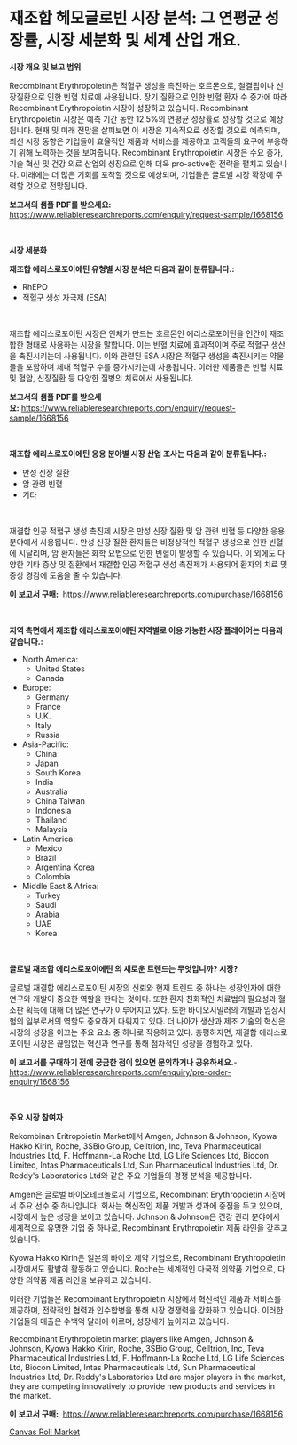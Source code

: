 <p><h1>재조합 헤모글로빈 시장 분석: 그 연평균 성장률, 시장 세분화 및 세계 산업 개요.</h1></p><p><strong>시장 개요 및 보고 범위</strong></p>
<p><p>Recombinant Erythropoietin은 적혈구 생성을 촉진하는 호르몬으로, 철결핍이나 신장질환으로 인한 빈혈 치료에 사용됩니다. 장기 질환으로 인한 빈혈 환자 수 증가에 따라 Recombinant Erythropoietin 시장이 성장하고 있습니다. Recombinant Erythropoietin 시장은 예측 기간 동안 12.5%의 연평균 성장률로 성장할 것으로 예상됩니다. 현재 및 미래 전망을 살펴보면 이 시장은 지속적으로 성장할 것으로 예측되며, 최신 시장 동향은 기업들이 효율적인 제품과 서비스를 제공하고 고객들의 요구에 부응하기 위해 노력하는 것을 보여줍니다. Recombinant Erythropoietin 시장은 수요 증가, 기술 혁신 및 건강 의료 산업의 성장으로 인해 더욱 pro-active한 전략을 펼치고 있습니다. 미래에는 더 많은 기회를 포착할 것으로 예상되며, 기업들은 글로벌 시장 확장에 주력할 것으로 전망됩니다.</p></p>
<p><strong>보고서의 샘플 PDF를 받으세요:</strong> <a href="https://www.reliableresearchreports.com/enquiry/request-sample/1668156">https://www.reliableresearchreports.com/enquiry/request-sample/1668156</a></p>
<p>&nbsp;</p>
<p><strong>시장 세분화</strong></p>
<p><strong>재조합 에리스로포이에틴 유형별 시장 분석은 다음과 같이 분류됩니다.:</strong></p>
<p><ul><li>RhEPO</li><li>적혈구 생성 자극제 (ESA)</li></ul></p>
<p>&nbsp;</p>
<p><p>재조합 에리스로포이틴 시장은 인체가 만드는 호르몬인 에리스로포이틴을 인간이 재조합한 형태로 사용하는 시장을 말합니다. 이는 빈혈 치료에 효과적이며 주로 적혈구 생산을 촉진시키는데 사용됩니다. 이와 관련된 ESA 시장은 적혈구 생성을 촉진시키는 약물들을 포함하며 체내 적혈구 수를 증가시키는데 사용됩니다. 이러한 제품들은 빈혈 치료 및 혈암, 신장질환 등 다양한 질병의 치료에서 사용됩니다.</p></p>
<p><strong>보고서의 샘플 PDF를 받으세요:</strong>&nbsp;<a href="https://www.reliableresearchreports.com/enquiry/request-sample/1668156">https://www.reliableresearchreports.com/enquiry/request-sample/1668156</a></p>
<p>&nbsp;</p>
<p><strong> 재조합 에리스로포이에틴 응용 분야별 시장 산업 조사는 다음과 같이 분류됩니다.:</strong></p>
<p><ul><li>만성 신장 질환</li><li>암 관련 빈혈</li><li>기타</li></ul></p>
<p>&nbsp;</p>
<p><p>재결합 인공 적혈구 생성 촉진제 시장은 만성 신장 질환 및 암 관련 빈혈 등 다양한 응용 분야에서 사용됩니다. 만성 신장 질환 환자들은 비정상적인 적혈구 생성으로 인한 빈혈에 시달리며, 암 환자들은 화학 요법으로 인한 빈혈이 발생할 수 있습니다. 이 외에도 다양한 기타 증상 및 질환에서 재결합 인공 적혈구 생성 촉진제가 사용되어 환자의 치료 및 증상 경감에 도움을 줄 수 있습니다.</p></p>
<p><strong>이 보고서 구매:</strong>&nbsp; <a href="https://www.reliableresearchreports.com/purchase/1668156">https://www.reliableresearchreports.com/purchase/1668156</a></p>
<p>&nbsp;</p>
<p><strong>지역 측면에서 재조합 에리스로포이에틴 지역별로 이용 가능한 시장 플레이어는 다음과 같습니다.:</strong></p>
<p><ul>
    <li>
        North America:
        <ul>
            <li>United States</li>
            <li>Canada</li>
        </ul>
    </li>
    <li>
        Europe:
        <ul>
            <li>Germany</li>
            <li>France</li>
            <li>U.K.</li>
            <li>Italy</li>
            <li>Russia</li>
        </ul>
    </li>
    <li>
        Asia-Pacific:
        <ul>
            <li>China</li>
            <li>Japan</li>
            <li>South Korea</li>
            <li>India</li>
            <li>Australia</li>
            <li>China Taiwan</li>
            <li>Indonesia</li>
            <li>Thailand</li>
            <li>Malaysia</li>
        </ul>
    </li>
    <li>
        Latin America:
        <ul>
            <li>Mexico</li>
            <li>Brazil</li>
            <li>Argentina Korea</li>
            <li>Colombia</li>
        </ul>
    </li>
    <li>
        Middle East & Africa:
        <ul>
            <li>Turkey</li>
            <li>Saudi</li>
            <li>Arabia</li>
            <li>UAE</li>
            <li>Korea</li>
        </ul>
    </li>
    </ul></p>
<p>&nbsp;</p>
<p><strong>글로벌 재조합 에리스로포이에틴 의 새로운 트렌드는 무엇입니까? 시장?</strong></p>
<p><p>글로벌 재결합 에리스로포이틴 시장의 신뢰와 현재 트렌드 중 하나는 성장인자에 대한 연구와 개발이 중요한 역할을 한다는 것이다. 또한 환자 친화적인 치료법의 필요성과 혈소판 획득에 대해 더 많은 연구가 이루어지고 있다. 또한 바이오시밀러의 개발과 임상시험의 일부로서의 역할도 중요하게 다뤄지고 있다. 더 나아가 생산과 제조 기술의 혁신은 시장의 성장을 이끄는 주요 요소 중 하나로 작용하고 있다. 총평하자면, 재결합 에리스로포이틴 시장은 끊임없는 혁신과 연구를 통해 점차적인 성장을 경험하고 있다.</p></p>
<p><strong>이 보고서를 구매하기 전에 궁금한 점이 있으면 문의하거나 공유하세요.</strong>- <a href="https://www.reliableresearchreports.com/enquiry/pre-order-enquiry/1668156">https://www.reliableresearchreports.com/enquiry/pre-order-enquiry/1668156</a></p>
<p>&nbsp;</p>
<p><strong>주요 시장 참여자</strong></p>
<p><p>Rekombinan Eritropoietin Market에서 Amgen, Johnson & Johnson, Kyowa Hakko Kirin, Roche, 3SBio Group, Celltrion, Inc, Teva Pharmaceutical Industries Ltd, F. Hoffmann-La Roche Ltd, LG Life Sciences Ltd, Biocon Limited, Intas Pharmaceuticals Ltd, Sun Pharmaceutical Industries Ltd, Dr. Reddy's Laboratories Ltd와 같은 주요 기업들의 경쟁 분석을 제공합니다.</p><p>Amgen은 글로벌 바이오테크놀로지 기업으로, Recombinant Erythropoietin 시장에서 주요 선수 중 하나입니다. 회사는 혁신적인 제품 개발과 성과에 중점을 두고 있으며, 시장에서 높은 성장을 보이고 있습니다. Johnson & Johnson은 건강 관리 분야에서 세계적으로 유명한 기업 중 하나로, Recombinant Erythropoietin 제품 라인을 갖추고 있습니다.</p><p>Kyowa Hakko Kirin은 일본의 바이오 제약 기업으로, Recombinant Erythropoietin 시장에서도 활발히 활동하고 있습니다. Roche는 세계적인 다국적 의약품 기업으로, 다양한 의약품 제품 라인을 보유하고 있습니다.</p><p>이러한 기업들은 Recombinant Erythropoietin 시장에서 혁신적인 제품과 서비스를 제공하며, 전략적인 협력과 인수합병을 통해 시장 경쟁력을 강화하고 있습니다. 이러한 기업들의 매출은 수백억 달러에 이르며, 성장세가 높아지고 있습니다.</p><p>Recombinant Erythropoietin market players like Amgen, Johnson & Johnson, Kyowa Hakko Kirin, Roche, 3SBio Group, Celltrion, Inc, Teva Pharmaceutical Industries Ltd, F. Hoffmann-La Roche Ltd, LG Life Sciences Ltd, Biocon Limited, Intas Pharmaceuticals Ltd, Sun Pharmaceutical Industries Ltd, Dr. Reddy's Laboratories Ltd are major players in the market, they are competing innovatively to provide new products and services in the market.</p></p>
<p><strong>이 보고서 구매:</strong>&nbsp;&nbsp;<a href="https://www.reliableresearchreports.com/purchase/1668156">https://www.reliableresearchreports.com/purchase/1668156</a></p>
<p><p><a href="https://nifty-kite-d51.notion.site/Canvas-Roll-Market-Size-Reflecting-a-Forecast-Till-2031-Market-By-Type-By-Application-and-By-Geogr-a76a7ac02df349eab252bf6667c587c4">Canvas Roll Market</a></p></p>
